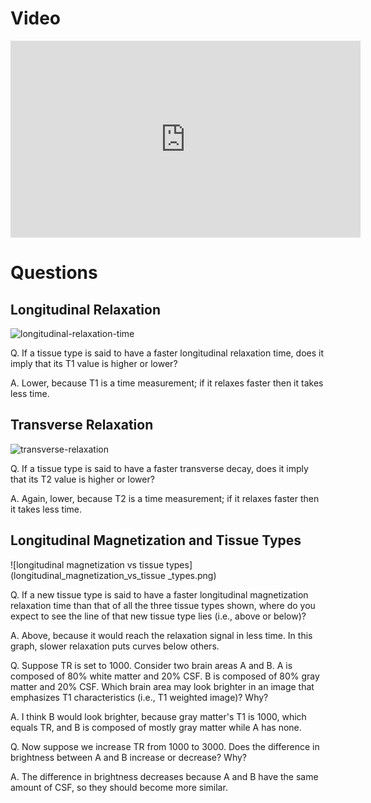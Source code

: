
# Video

<iframe width="560" height="315" src="https://www.youtube.com/embed/XsDXxgjEJVY" frameborder="0" allow="accelerometer; autoplay; encrypted-media; gyroscope; picture-in-picture" allowfullscreen></iframe>

# Questions

## Longitudinal Relaxation

![longitudinal-relaxation-time](longitudinal-relaxation-time.png)

Q. If a tissue type is said to have a faster longitudinal relaxation time, does it imply that its T1 value is higher or lower?

A. Lower, because T1 is a time measurement; if it relaxes faster then it takes less time.

## Transverse Relaxation

![transverse-relaxation](transverse-relaxation.png)

Q. If a tissue type is said to have a faster transverse decay, does it imply that its T2 value is higher or lower?

A. Again, lower, because T2 is a time measurement; if it relaxes faster then it takes less time.


## Longitudinal Magnetization and Tissue Types

![longitudinal magnetization vs tissue types](longitudinal_magnetization_vs_tissue _types.png)

Q. If a new tissue type is said to have a faster longitudinal magnetization relaxation time than that of all the three tissue types shown, where do you expect to see the line of that new tissue type lies (i.e., above or below)?

A. Above, because it would reach the relaxation signal in less time. In this graph, slower relaxation puts curves below others.

Q. Suppose TR is set to 1000. Consider two brain areas A and B. A is composed of 80% white matter and 20% CSF. B is composed of 80% gray matter and 20% CSF. Which brain area may look brighter in an image that emphasizes T1 characteristics (i.e., T1 weighted image)? Why?

A. I think B would look brighter, because gray matter's T1 is 1000, which equals TR, and B is composed of mostly gray matter while A has none.


Q. Now suppose we increase TR from 1000 to 3000. Does the difference in brightness between A and B increase or decrease? Why?

A. The difference in brightness decreases because A and B have the same amount of CSF, so they should become more similar.

